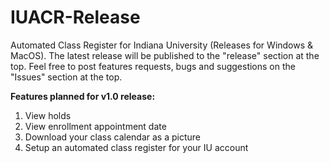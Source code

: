 # IUACR-Release
Automated Class Register for Indiana University (Releases for Windows &amp; MacOS). The latest release will be published to the "release" section at the top. Feel free to post features requests, bugs and suggestions on the "Issues" section at the top.

<b>Features planned for v1.0 release:</b>
1. View holds
2. View enrollment appointment date
3. Download your class calendar as a picture
4. Setup an automated class register for your IU account
